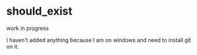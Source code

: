 should_exist
============

work in progress

I haven't added anything because I am on windows and need to install git on it.

